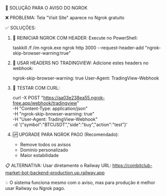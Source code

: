 🔧 SOLUÇÃO PARA O AVISO DO NGROK

❌ PROBLEMA: Tela "Visit Site" aparece no Ngrok gratuito

✅ SOLUÇÕES:

1. 🔄 REINICIAR NGROK COM HEADER:
   Execute no PowerShell:
   
   taskkill /f /im ngrok.exe
   ngrok http 3000 --request-header-add "ngrok-skip-browser-warning:true"

2. 📡 USAR HEADERS NO TRADINGVIEW:
   Adicione estes headers no webhook:
   
   ngrok-skip-browser-warning: true
   User-Agent: TradingView-Webhook

3. 🧪 TESTAR COM CURL:
   
   curl -X POST "https://aa03e238ea55.ngrok-free.app/webhook/tradingview" \
     -H "Content-Type: application/json" \
     -H "ngrok-skip-browser-warning: true" \
     -H "User-Agent: TradingView-Webhook" \
     -d '{"symbol":"BTCUSDT","side":"buy","action":"test"}'

4. 🆙 UPGRADE PARA NGROK PAGO (Recomendado):
   - Remove todos os avisos
   - Domínio personalizado  
   - Maior estabilidade

📋 ALTERNATIVA: Usar diretamente o Railway
   URL: https://coinbitclub-market-bot-backend-production.up.railway.app

💡 O sistema funciona mesmo com o aviso, mas para produção é melhor usar Railway ou Ngrok pago.
